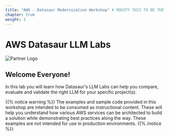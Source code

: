 ```yaml
---
title: "AWS - Datasaur Modernization Workshop" # MODIFY THIS TO BE THE TITLE OF YOUR WORKSHOP
chapter: true
weight: 1
---
```




# AWS Datasaur LLM Labs <!-- CHANGE THIS TO BE THE TITLE OF YOUR WORKSHOP -->

![Partner Logo](/images/datasaur1.png)  <!-- ADD YOUR PARTNER LOGO HERE USING THE INSTRUCTIONS BELOW -->



## Welcome Everyone!

In this lab you will learn how Datasaur's LLM Labs can help you compare, evaluate and validate the right LLM for your specific project(s).


{{% notice warning %}}
The examples and sample code provided in this workshop are intended to be consumed as instructional content. These will help you understand how various AWS services can be architected to build a solution while demonstrating best practices along the way. These examples are not intended for use in production environments.
{{% /notice %}}